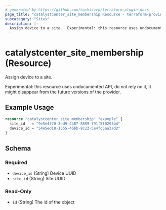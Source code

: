 ```yaml
---
# generated by https://github.com/hashicorp/terraform-plugin-docs
page_title: "catalystcenter_site_membership Resource - terraform-provider-catalystcenter"
subcategory: "Sites"
description: |-
  Assign device to a site.  Experimental: this resource uses undocumented API, do not rely on it, it might disappear from the future versions of the provider.
---
```


# catalystcenter_site_membership (Resource)

Assign device to a site. <p/> Experimental: this resource uses undocumented API, do not rely on it, it might disappear from the future versions of the provider.

## Example Usage

```terraform
resource "catalystcenter_site_membership" "example" {
  site_id   = "9e5e4f70-3ed9-4487-8889-791f5f0295b4"
  device_id = "54e5ed10-1555-46bb-9c22-5e4fc5aa3ad2"
}
```

<!-- schema generated by tfplugindocs -->
## Schema

### Required

- `device_id` (String) Device UUID
- `site_id` (String) Site UUID

### Read-Only

- `id` (String) The id of the object
